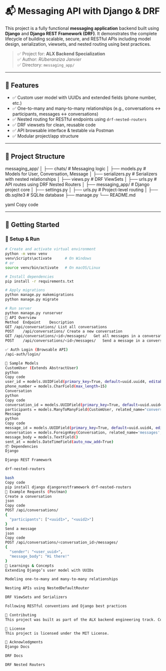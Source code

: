 # 📬 Messaging API with Django & DRF

This project is a fully functional **messaging application** backend built using **Django** and **Django REST Framework (DRF)**. It demonstrates the complete lifecycle of building scalable, secure, and RESTful APIs including model design, serialization, viewsets, and nested routing using best practices.

> ✅ Project for: **ALX Backend Specialization**  
> ✅ Author: *RUberanziza Janvier*  
> ✅ Directory: `messaging_app/`

---

## 📌 Features

- ✅ Custom user model with UUIDs and extended fields (phone number, etc.)
- ✅ One-to-many and many-to-many relationships (e.g., conversations ↔ participants, messages ↔ conversations)
- ✅ Nested routing for RESTful endpoints using `drf-nested-routers`
- ✅ DRF viewsets for clean, reusable code
- ✅ API browsable interface & testable via Postman
- ✅ Modular project/app structure

---

## 🧱 Project Structure

messaging_app/
│
├── chats/ # Messaging logic
│ ├── models.py # Models for User, Conversation, Message
│ ├── serializers.py # Serializers with nested relationships
│ ├── views.py # DRF ViewSets
│ ├── urls.py # API routes using DRF Nested Routers
│
├── messaging_app/ # Django project core
│ ├── settings.py
│ ├── urls.py # Project-level routing
│
├── db.sqlite3 # SQLite database
├── manage.py
└── README.md

yaml
Copy code

---

## 🚀 Getting Started

### 🔧 Setup & Run

```bash
# Create and activate virtual environment
python -m venv venv
venv\Scripts\activate      # On Windows
# or
source venv/bin/activate   # On macOS/Linux

# Install dependencies
pip install -r requirements.txt

# Apply migrations
python manage.py makemigrations
python manage.py migrate

# Run server
python manage.py runserver
🧩 API Overview
Method	Endpoint	Description
GET	/api/conversations/	List all conversations
POST	/api/conversations/	Create a new conversation
GET	/api/conversations/<id>/messages/	Get all messages in a conversation
POST	/api/conversations/<id>/messages/	Send a message in a conversation

✅ Auth Login (Browsable API)
/api-auth/login/

🧪 Sample Models
CustomUser (Extends AbstractUser)
python
Copy code
user_id = models.UUIDField(primary_key=True, default=uuid.uuid4, editable=False)
phone_number = models.CharField(max_length=15)
Conversation
python
Copy code
conversation_id = models.UUIDField(primary_key=True, default=uuid.uuid4, editable=False)
participants = models.ManyToManyField(CustomUser, related_name="conversations")
Message
python
Copy code
message_id = models.UUIDField(primary_key=True, default=uuid.uuid4, editable=False)
conversation = models.ForeignKey(Conversation, related_name='messages', ...)
message_body = models.TextField()
sent_at = models.DateTimeField(auto_now_add=True)
📦 Dependencies
Django

Django REST Framework

drf-nested-routers

bash
Copy code
pip install django djangorestframework drf-nested-routers
📁 Example Requests (Postman)
Create a conversation
json
Copy code
POST /api/conversations/
{
  "participants": ["<uuid1>", "<uuid2>"]
}
Send a message
json
Copy code
POST /api/conversations/<conversation_id>/messages/
{
  "sender": "<user_uuid>",
  "message_body": "Hi there!"
}
🧠 Learnings & Concepts
Extending Django’s user model with UUIDs

Modeling one-to-many and many-to-many relationships

Nesting APIs using NestedDefaultRouter

DRF ViewSets and Serializers

Following RESTful conventions and Django best practices

🤝 Contributing
This project was built as part of the ALX backend engineering track. Contributions, suggestions, and feedback are welcome!

📜 License
This project is licensed under the MIT License.

🙌 Acknowledgments
Django Docs

DRF Docs

DRF Nested Routers

